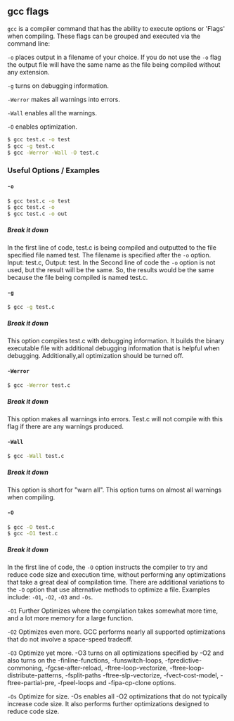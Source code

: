 ---
---

gcc flags
--

`gcc` is a compiler command that has the ability to execute options or 'Flags' when compiling.  These flags can be grouped and executed via the command line:

`-o` places output in a filename of your choice.  If you do not use the `-o` flag the output file will have the same name as the file being compiled without any extension.

`-g` turns on debugging information. 

`-Werror` makes all warnings into errors.

`-Wall` enables all the warnings.

`-O` enables optimization.

~~~ bash
$ gcc test.c -o test
$ gcc -g test.c
$ gcc -Werror -Wall -O test.c
~~~



<!--more-->

### Useful Options / Examples

#### `-o`
~~~ bash
$ gcc test.c -o test
$ gcc test.c -o
$ gcc test.c -o out
~~~

##### Break it down

In the first line of code, test.c is being compiled and outputted to the file specified file named test.  The filename is specified after the `-o` option.  Input: test.c, Output: test.  In the Second line of code the `-o` option is not used, but the result will be the same. So, the results would be the same because the file being compiled is named test.c.



#### `-g`
~~~ bash
$ gcc -g test.c
~~~

##### Break it down

This option compiles test.c with debugging information.  It builds the binary executable file with additional debugging information that is helpful when debugging.  Additionally,all optimization should be turned off.





#### `-Werror`
~~~ bash
$ gcc -Werror test.c
~~~

##### Break it down

This option makes all warnings into errors.  Test.c will not compile with this flag if there are any warnings produced.





#### `-Wall`
~~~ bash
$ gcc -Wall test.c
~~~

##### Break it down

This option is short for "warn all".  This option turns on almost all warnings when compiling.









#### `-O`
~~~ bash
$ gcc -O test.c
$ gcc -O1 test.c

~~~

##### Break it down

In the first line of code, the `-O` option instructs the compiler to try and reduce code size and execution time, without performing any optimizations that take a great deal of compilation time.  There are additional variations to the `-O` option that use alternative methods to optimize a file.  Examples include:  `-O1`, `-O2`, `-O3` and `-Os`.


`-O1` Further Optimizes where the compilation takes somewhat more time, and a lot more memory for a large function.


`-O2` Optimizes even more. GCC performs nearly all supported optimizations that do not involve a space-speed tradeoff.


`-O3` Optimize yet more. -O3 turns on all optimizations specified by -O2 and also turns on the -finline-functions, -funswitch-loops, -fpredictive-commoning, -fgcse-after-reload, -ftree-loop-vectorize, -ftree-loop-distribute-patterns, -fsplit-paths -ftree-slp-vectorize, -fvect-cost-model, -ftree-partial-pre, -fpeel-loops and -fipa-cp-clone options.


`-Os` Optimize for size. -Os enables all -O2 optimizations that do not typically increase code size. It also performs further optimizations designed to reduce code size.





